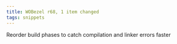 ```yaml
---
title: WOBezel r68, 1 item changed
tags: snippets
---
```


Reorder build phases to catch compilation and linker errors faster
